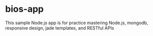 # bios-app
This sample Node.js app is for practice mastering Node.js, mongodb, responsive design, jade templates, and RESTful APIs
